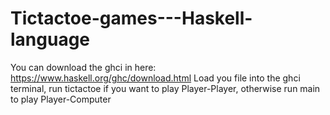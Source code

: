 # Tictactoe-games---Haskell-language
You can download the ghci in here: https://www.haskell.org/ghc/download.html
Load you file into the ghci terminal, run tictactoe if you want to play Player-Player, otherwise run main to play Player-Computer
